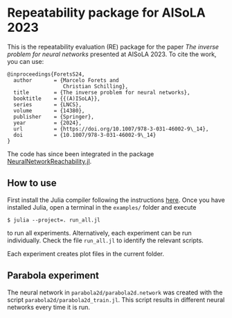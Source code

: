 # Repeatability package for AISoLA 2023

This is the repeatability evaluation (RE) package for the paper *The inverse problem for neural networks* presented
at AISoLA 2023.
To cite the work, you can use:

```
@inproceedings{ForetsS24,
  author       = {Marcelo Forets and
                  Christian Schilling},
  title        = {The inverse problem for neural networks},
  booktitle    = {{(A)ISoLA}},
  series       = {LNCS},
  volume       = {14380},
  publisher    = {Springer},
  year         = {2024},
  url          = {https://doi.org/10.1007/978-3-031-46002-9\_14},
  doi          = {10.1007/978-3-031-46002-9\_14}
}
```

The code has since been integrated in the package [NeuralNetworkReachability.jl](https://github.com/JuliaReach/NeuralNetworkReachability.jl).

## How to use

First install the Julia compiler following the instructions [here](http://julialang.org/downloads).
Once you have installed Julia, open a terminal in the `examples/` folder and execute

```shell
$ julia --project=. run_all.jl
```

to run all experiments. Alternatively, each experiment can be run individually. Check the file
`run_all.jl` to identify the relevant scripts.

Each experiment creates plot files in the current folder.


## Parabola experiment

The neural network in `parabola2d/parabola2d.network` was created with the script
`parabola2d/parabola2d_train.jl`. This script results in different neural networks every time it is
run.
